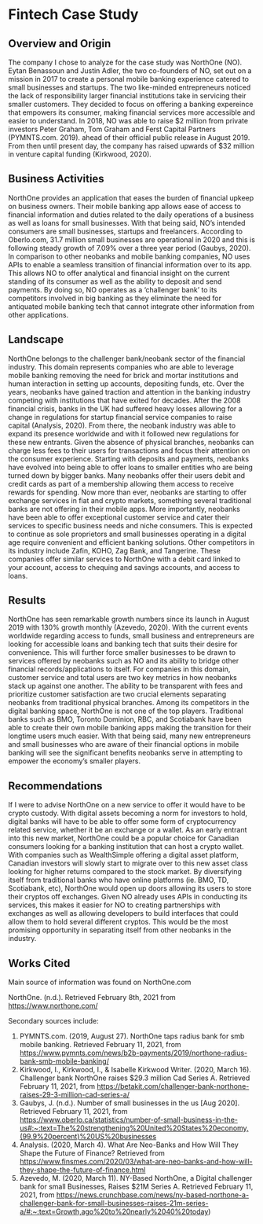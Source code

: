 # Fintech Case Study

## Overview and Origin

The company I chose to analyze for the case study was NorthOne (NO). Eytan Benassoun and Justin Adler, the two co-founders of NO, set out on a mission in 2017 to create a personal mobile banking experience catered to small businesses and startups. The two like-minded entrepreneurs noticed the lack of responsibility larger financial institutions take in servicing their smaller customers. They decided to focus on offering a banking expereince that empowers its consumer, making financial services more accessible and easier to understand. In 2018, NO was able to raise $2 million from private investors Peter Graham, Tom Graham and Ferst Capital Partners (PYMNTS.com. 2019). ahead of their official public release in August 2019. From then until present day, the company has raised upwards of $32 million in venture capital funding (Kirkwood, 2020). 


## Business Activities

NorthOne provides an application that eases the burden of financial upkeep on business owners. Their mobile banking app allows ease of access to financial information and duties related to the daily operations of a business as well as loans for small businesses. With that being said, NO’s intended consumers are small businesses, startups and freelancers. According to Oberlo.com, 31.7 million small businesses are operational in 2020 and this is following steady growth of 7.09% over a three year period (Gaubys, 2020). In comparison to other neobanks and mobile banking companies, NO uses APIs to enable a seamless transition of financial information over to its app. This allows NO to offer analytical and financial insight on the current standing of its consumer as well as the ability to deposit and send payments. By doing so, NO operates as a ‘challenger bank’ to its competitors involved in big banking as they eliminate the need for antiquated mobile banking tech that cannot integrate other information from other applications.

## Landscape

NorthOne belongs to the challenger bank/neobank sector of the financial industry. This domain represents companies who are able to leverage mobile banking removing the need for brick and mortar institutions and human interaction in setting up accounts, depositing funds, etc. Over the years, neobanks have gained traction and attention in the banking industry competing with institutions that have exited for decades. After the 2008 financial crisis, banks in the UK had suffered heavy losses allowing for a change in regulations for startup financial service companies to raise capital (Analysis, 2020). From there, the neobank industry was able to expand its presence worldwide and with it followed new regulations for these new entrants. Given the absence of physical branches, neobanks can  charge less fees to their users for transactions and focus their attention on the consumer experience. Starting with deposits and payments, neobanks have evolved into being able to offer loans to smaller entities who are being turned down by bigger banks. Many neobanks offer their users debit and credit cards as part of a membership allowing them access to receive rewards for spending. Now more than ever, neobanks are starting to offer exchange services in fiat and crypto markets, something several traditional banks are not offering in their mobile apps. More importantly, neobanks have been able to offer exceptional customer service and cater their services to specific business needs and niche consumers. This is expected to continue as sole proprietors and small businesses operating in a digital age require convenient and efficient banking solutions. Other competitors in its industry include Zafin, KOHO, Zag Bank, and Tangerine. These companies offer similar services to NorthOne with a debit card linked to your account, access to chequing and savings accounts, and access to loans.


## Results

NorthOne has seen remarkable growth numbers since its launch in August 2019 with 130% growth monthly (Azevedo, 2020). With the current events worldwide regarding access to funds, small business and entrepreneurs are looking for accessible loans and banking tech that suits their desire for convenience. This will further force smaller businesses to be drawn to services offered by neobanks such as NO and its ability to bridge other financial records/applications to itself. For companies in this domain, customer service and total users are two key metrics in how neobanks stack up against one another. The ability to be transparent with fees and prioritize customer satisfaction are two crucial elements separating neobanks from traditional physical branches. Among its competitors in the digital banking space, NorthOne is not one of the top players. Traditional banks such as BMO, Toronto Dominion, RBC, and Scotiabank have been able to create their own mobile banking apps making the transition for their longtime users much easier. With that being said, many new entrepreneurs and small businesses who are aware of their financial options in mobile banking will see the significant benefits neobanks serve in attempting to empower the economy’s smaller players.

## Recommendations

If I were to advise NorthOne on a new service to offer it would have to be crypto custody. With digital assets becoming a norm for investors to hold, digital banks will have to be able to offer some form of cryptocurrency related service, whether it be an exchange or a wallet. As an early entrant into this new market, NorthOne could be a popular choice for Canadian consumers looking for a banking institution that can host a crypto wallet. With companies such as WealthSimple offering a digital asset platform, Canadian investors will slowly start to migrate over to this new asset class looking for higher returns compared to the stock market. By diversifying itself from traditional banks who have online platforms (ie. BMO, TD, Scotiabank, etc), NorthOne would open up doors allowing its users to store their cryptos off exchanges. Given NO already uses APIs in conducting its services, this makes it easier for NO to creating partnerships with exchanges as well as allowing developers to build interfaces that could allow them to hold several different cryptos. This would be the most promising opportunity in separating itself from other neobanks in the industry. 


## Works Cited

Main source of information was found on NorthOne.com

NorthOne. (n.d.). Retrieved February 8th, 2021 from https://www.northone.com/

Secondary sources include:

1. 	PYMNTS.com. (2019, August 27). NorthOne taps radius bank for smb mobile banking. Retrieved February 11, 2021, from https://www.pymnts.com/news/b2b-payments/2019/northone-radius-bank-smb-mobile-banking/
2. 	Kirkwood, I., Kirkwood, I., & Isabelle Kirkwood Writer. (2020, March 16). Challenger bank NorthOne raises $29.3 million Cad Series A. Retrieved February 11, 2021, from https://betakit.com/challenger-bank-northone-raises-29-3-million-cad-series-a/
3. 	Gaubys, J. (n.d.). Number of small businesses in the us [Aug 2020]. Retrieved February 11, 2021, from https://www.oberlo.ca/statistics/number-of-small-business-in-the-us#:~:text=The%20strengthening%20United%20States%20economy,(99.9%20percent)%20US%20businesses
4. 	Analysis. (2020, March 4). What Are Neo-Banks and How Will They Shape the Future of Finance? Retrieved from https://www.finsmes.com/2020/03/what-are-neo-banks-and-how-will-they-shape-the-future-of-finance.html
5.	Azevedo, M. (2020, March 11). NY-Based NorthOne, a Digital challenger bank for small Businesses, Raises $21M Series A. Retrieved February 11, 2021, from https://news.crunchbase.com/news/ny-based-northone-a-challenger-bank-for-small-businesses-raises-21m-series-a/#:~:text=Growth,ago%20to%20nearly%2040%20today)


